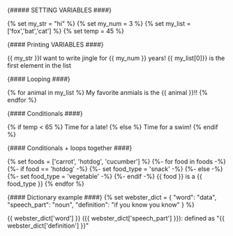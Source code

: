 {##### SETTING VARIABLES ####}

{% set my_str = "hi" %}
{% set my_num =  3 %}
{% set my_list = ['fox','bat','cat'] %}
{% set temp = 45 %}

{#### Printing VARIABLES ####}

{{ my_str }}I want to write jingle for {{ my_num }} years!
{{ my_list[0]}} is the first element in the list

{#### Looping ####}

{% for animal in my_list %}
My favorite anmials is the {{ animal }}!!
{% endfor %}

{#### Conditionals ####}

{% if temp < 65 %}
Time for a late!
{% else %}
Time for a swim!
{% endif %}

{#### Conditionals + loops together ####}

{% set foods = ['carrot', 'hotdog', 'cucumber'] %}
{%- for food in foods -%}
{%- if food == 'hotdog' -%}
{%- set food_type = 'snack' -%}
{%- else -%}
{%- set food_type = 'vegetable' -%}
{%- endif -%}
{{ food }} is a {{ food_type }}
{% endfor %}

{#### Dictionary example ####}
{% set webster_dict = {
  "word": "data",
  "speech_part": "noun",
  "definition": "if you know you know"
} %}

{{ webster_dict['word'] }} ({{ webster_dict['speech_part'] }}): defined as "{{ webster_dict['definition'] }}"
